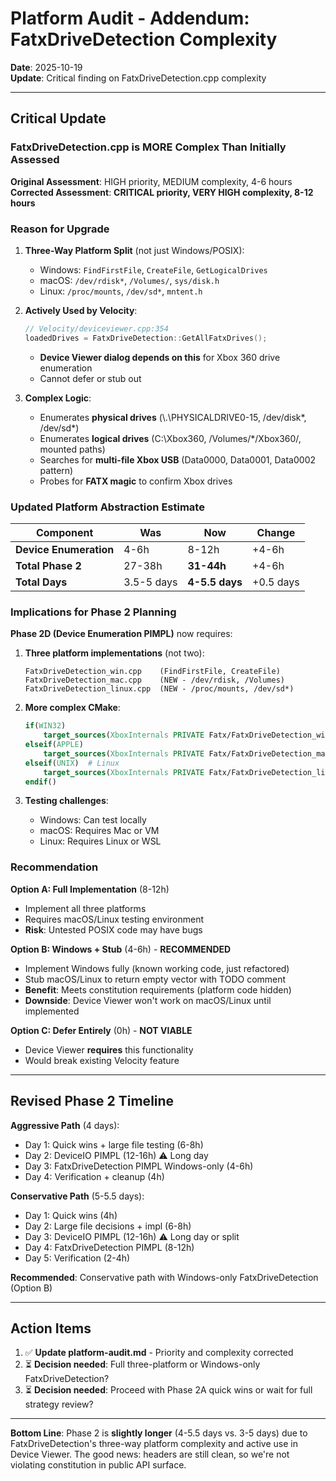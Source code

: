 # Platform Audit - Addendum: FatxDriveDetection Complexity

**Date**: 2025-10-19  
**Update**: Critical finding on FatxDriveDetection.cpp complexity

---

## Critical Update

### FatxDriveDetection.cpp is MORE Complex Than Initially Assessed

**Original Assessment**: HIGH priority, MEDIUM complexity, 4-6 hours  
**Corrected Assessment**: **CRITICAL priority, VERY HIGH complexity, 8-12 hours**

### Reason for Upgrade

1. **Three-Way Platform Split** (not just Windows/POSIX):
   - Windows: `FindFirstFile`, `CreateFile`, `GetLogicalDrives`
   - macOS: `/dev/rdisk*`, `/Volumes/`, `sys/disk.h`
   - Linux: `/proc/mounts`, `/dev/sd*`, `mntent.h`

2. **Actively Used by Velocity**:
   ```cpp
   // Velocity/deviceviewer.cpp:354
   loadedDrives = FatxDriveDetection::GetAllFatxDrives();
   ```
   - **Device Viewer dialog depends on this** for Xbox 360 drive enumeration
   - Cannot defer or stub out

3. **Complex Logic**:
   - Enumerates **physical drives** (\\.\PHYSICALDRIVE0-15, /dev/disk*, /dev/sd*)
   - Enumerates **logical drives** (C:\Xbox360\, /Volumes/*/Xbox360/, mounted paths)
   - Searches for **multi-file Xbox USB** (Data0000, Data0001, Data0002 pattern)
   - Probes for **FATX magic** to confirm Xbox drives

### Updated Platform Abstraction Estimate

| Component | Was | Now | Change |
|-----------|-----|-----|--------|
| **Device Enumeration** | 4-6h | 8-12h | +4-6h |
| **Total Phase 2** | 27-38h | **31-44h** | +4-6h |
| **Total Days** | 3.5-5 days | **4-5.5 days** | +0.5 days |

### Implications for Phase 2 Planning

**Phase 2D (Device Enumeration PIMPL)** now requires:

1. **Three platform implementations** (not two):
   ```
   FatxDriveDetection_win.cpp    (FindFirstFile, CreateFile)
   FatxDriveDetection_mac.cpp    (NEW - /dev/rdisk, /Volumes)
   FatxDriveDetection_linux.cpp  (NEW - /proc/mounts, /dev/sd*)
   ```

2. **More complex CMake**:
   ```cmake
   if(WIN32)
       target_sources(XboxInternals PRIVATE Fatx/FatxDriveDetection_win.cpp)
   elseif(APPLE)
       target_sources(XboxInternals PRIVATE Fatx/FatxDriveDetection_mac.cpp)
   elseif(UNIX)  # Linux
       target_sources(XboxInternals PRIVATE Fatx/FatxDriveDetection_linux.cpp)
   endif()
   ```

3. **Testing challenges**:
   - Windows: Can test locally
   - macOS: Requires Mac or VM
   - Linux: Requires Linux or WSL

### Recommendation

**Option A: Full Implementation** (8-12h)
- Implement all three platforms
- Requires macOS/Linux testing environment
- **Risk**: Untested POSIX code may have bugs

**Option B: Windows + Stub** (4-6h) - **RECOMMENDED**
- Implement Windows fully (known working code, just refactored)
- Stub macOS/Linux to return empty vector with TODO comment
- **Benefit**: Meets constitution requirements (platform code hidden)
- **Downside**: Device Viewer won't work on macOS/Linux until implemented

**Option C: Defer Entirely** (0h) - **NOT VIABLE**
- Device Viewer **requires** this functionality
- Would break existing Velocity feature

---

## Revised Phase 2 Timeline

**Aggressive Path** (4 days):
- Day 1: Quick wins + large file testing (6-8h)
- Day 2: DeviceIO PIMPL (12-16h) ⚠️ Long day
- Day 3: FatxDriveDetection PIMPL Windows-only (4-6h)
- Day 4: Verification + cleanup (4h)

**Conservative Path** (5-5.5 days):
- Day 1: Quick wins (4h)
- Day 2: Large file decisions + impl (6-8h)
- Day 3: DeviceIO PIMPL (12-16h) ⚠️ Long day or split
- Day 4: FatxDriveDetection PIMPL (8-12h)
- Day 5: Verification (2-4h)

**Recommended**: Conservative path with Windows-only FatxDriveDetection (Option B)

---

## Action Items

1. ✅ **Update platform-audit.md** - Priority and complexity corrected
2. ⏳ **Decision needed**: Full three-platform or Windows-only FatxDriveDetection?
3. ⏳ **Decision needed**: Proceed with Phase 2A quick wins or wait for full strategy review?

---

**Bottom Line**: Phase 2 is **slightly longer** (4-5.5 days vs. 3-5 days) due to FatxDriveDetection's three-way platform complexity and active use in Device Viewer. The good news: headers are still clean, so we're not violating constitution in public API surface.
